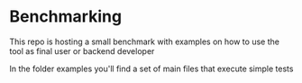 # Benchmarking
This repo is hosting a small benchmark with examples on how to use the tool as final user or backend developer

In the folder examples you'll find a set of main files that execute simple tests 
